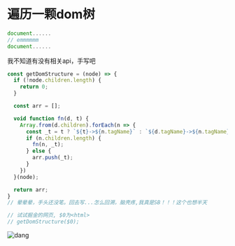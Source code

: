 # 遍历一颗dom树

```js
document......
// emmmmmm
document......
```

我不知道有没有相关api，手写吧

```js
const getDomStructure = (node) => {
  if (!node.children.length) {
    return 0;
  }

  const arr = [];

  void function fn(d, t) {
    Array.from(d.children).forEach(n => {
      const _t = t ? `${t}->${n.tagName}` : `${d.tagName}->${n.tagName}`;
      if (n.children.length) {
        fn(n, _t);
      } else {
        arr.push(_t);
      }
    })
  }(node);

  return arr;
}
// 晕晕晕，手头还没笔。回去写...怎么回溯，脑壳疼,我真是SB！！！这个也想半天

// 试试掘金的网页, $0为<html>
// getDomStructure($0);
```

![dang](https://github.com/shiyangzhaoa/easy-tips/blob/master/img/dom_structure.png)